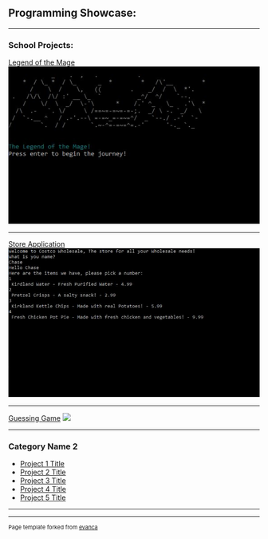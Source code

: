 ## Programming Showcase: 

---

### School Projects:  

[Legend of the Mage](/sample_page)
<img src="images/LegendoftheMageHomeScreen.JPG?raw=true"/>

---
[Store Application](/pdf/sample_presentation.pdf)
<img src="images/StoreApplication.JPG?raw=true"/>

---
[Guessing Game](http://example.com/)
<img src="GuessingGame.JPG?raw=true"/>

---

### Category Name 2

- [Project 1 Title](http://example.com/)
- [Project 2 Title](http://example.com/)
- [Project 3 Title](http://example.com/)
- [Project 4 Title](http://example.com/)
- [Project 5 Title](http://example.com/)

---




---
<p style="font-size:11px">Page template forked from <a href="https://github.com/evanca/quick-portfolio">evanca</a></p>
<!-- Remove above link if you don't want to attibute -->
